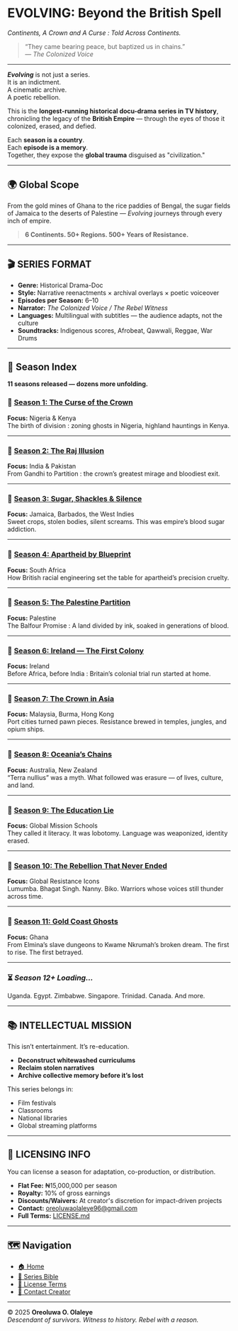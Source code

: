 <div id="header"></div>

# **EVOLVING: Beyond the British Spell**
*Continents, A Crown and A Curse : Told Across Continents.*

> “They came bearing peace, but baptized us in chains.”  
> — *The Colonized Voice*

---

**_Evolving_** is not just a series.  
It is an indictment.  
A cinematic archive.  
A poetic rebellion.

This is the **longest-running historical docu-drama series in TV history**, chronicling the legacy of the **British Empire** — through the eyes of those it colonized, erased, and defied.

Each **season is a country**.  
Each **episode is a memory**.  
Together, they expose the **global trauma** disguised as "civilization."

---

## 🌍 Global Scope

From the gold mines of Ghana to the rice paddies of Bengal, the sugar fields of Jamaica to the deserts of Palestine — *Evolving* journeys through every inch of empire.

> **6 Continents. 50+ Regions. 500+ Years of Resistance.**

---

## 🎬 SERIES FORMAT

- **Genre:** Historical Drama-Doc  
- **Style:** Narrative reenactments × archival overlays × poetic voiceover  
- **Episodes per Season:** 6–10  
- **Narrator:** *The Colonized Voice / The Rebel Witness*  
- **Languages:** Multilingual with subtitles — the audience adapts, not the culture  
- **Soundtracks:** Indigenous scores, Afrobeat, Qawwali, Reggae, War Drums

---

## 📜 Season Index  
**11 seasons released — dozens more unfolding.**

### 🔗 [Season 1: The Curse of the Crown](/seasons/season1/)
**Focus:** Nigeria & Kenya  
The birth of division : zoning ghosts in Nigeria, highland hauntings in Kenya.

---

### 🔗 [Season 2: The Raj Illusion](/seasons/season2/)
**Focus:** India & Pakistan  
From Gandhi to Partition : the crown’s greatest mirage and bloodiest exit.

---

### 🔗 [Season 3: Sugar, Shackles & Silence](/seasons/season3/)
**Focus:** Jamaica, Barbados, the West Indies  
Sweet crops, stolen bodies, silent screams. This was empire’s blood sugar addiction.

---

### 🔗 [Season 4: Apartheid by Blueprint](/seasons/season4/)
**Focus:** South Africa  
How British racial engineering set the table for apartheid’s precision cruelty.

---

### 🔗 [Season 5: The Palestine Partition](/seasons/season5/)
**Focus:** Palestine  
The Balfour Promise : A land divided by ink, soaked in generations of blood.

---

### 🔗 [Season 6: Ireland — The First Colony](/seasons/season6/)
**Focus:** Ireland  
Before Africa, before India : Britain’s colonial trial run started at home.

---

### 🔗 [Season 7: The Crown in Asia](/seasons/season7/)
**Focus:** Malaysia, Burma, Hong Kong  
Port cities turned pawn pieces. Resistance brewed in temples, jungles, and opium ships.

---

### 🔗 [Season 8: Oceania’s Chains](/seasons/season8/)
**Focus:** Australia, New Zealand  
“Terra nullius” was a myth. What followed was erasure — of lives, culture, and land.

---

### 🔗 [Season 9: The Education Lie](/seasons/season9/)
**Focus:** Global Mission Schools  
They called it literacy. It was lobotomy. Language was weaponized, identity erased.

---

### 🔗 [Season 10: The Rebellion That Never Ended](/seasons/season10/)
**Focus:** Global Resistance Icons  
Lumumba. Bhagat Singh. Nanny. Biko. Warriors whose voices still thunder across time.

---

### 🔗 [Season 11: Gold Coast Ghosts](/seasons/season11/)
**Focus:** Ghana  
From Elmina’s slave dungeons to Kwame Nkrumah’s broken dream. The first to rise. The first betrayed.

---

### ⏳ *Season 12+ Loading…*  
Uganda. Egypt. Zimbabwe. Singapore. Trinidad. Canada. And more.

---

## 📚 INTELLECTUAL MISSION

This isn’t entertainment. It’s re-education.

- **Deconstruct whitewashed curriculums**
- **Reclaim stolen narratives**
- **Archive collective memory before it’s lost**

This series belongs in:
- Film festivals
- Classrooms
- National libraries
- Global streaming platforms

---

## 🎥 LICENSING INFO

You can license a season for adaptation, co-production, or distribution.

- **Flat Fee:** ₦15,000,000 per season  
- **Royalty:** 10% of gross earnings  
- **Discounts/Waivers:** At creator's discretion for impact-driven projects  
- **Contact:** [oreoluwaolaleye96@gmail.com](mailto:oreoluwaolaleye96@gmail.com)  
- **Full Terms:** [LICENSE.md](/LICENSE.md)

---

## 🗺️ Navigation

- [🏠 Home](/index.md)
- [📘 Series Bible](/README.md)
- [📜 License Terms](/LICENSE.md)
- [📩 Contact Creator](mailto:oreoluwaolaleye96@gmail.com)

---

© 2025 **Oreoluwa O. Olaleye**  
_Descendant of survivors. Witness to history. Rebel with a reason._

<div id="footer"></div>

<script>
  async function loadPartial(id, path) {
    const res = await fetch(path);
    const html = await res.text();
    document.getElementById(id).innerHTML = html;
  }
  loadPartial("header", "/partials/header.html");
  loadPartial("footer", "/partials/footer.html");
</script>
